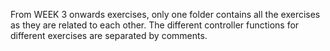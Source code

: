 From WEEK 3 onwards exercises, only one folder contains all the exercises as they are related to each other. The different controller functions for different exercises are separated by comments.
